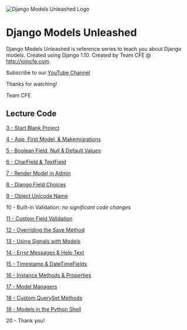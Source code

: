 ![Django Models Unleashed Logo](https://cfe-static.s3.amazonaws.com/media/django-models-unleashed/images/django_models_unleashed.png)

# Django Models Unleashed

Django Models Unleashed is reference series to teach you about Django models. Created using Django 1.10. Created by Team CFE @ http://joincfe.com.

Subscribe to our [YouTube Channel](http://joincfe.com/youtube)

Thanks for watching!

Team CFE


## Lecture Code

[3 - Start Blank Project](../../tree/a25439dcaabae024447cc860a30636f6c05e7d9a)

[4 - App, First Model, & Makemigrations](../../tree/d27e794ea8f8d808930d6b2a13978bfe64da2cb0)

[5 - Boolean Field, Null & Default Values](../../tree/31dac143f539a0eb1187c733a994eb110d166ba0)

[6 - CharField & TextField](../../tree/1c84ac594b9d312bfe2200ec997876f1b2144005)

[7 - Render Model in Admin](../../tree/8e9ce3c08d912c37c4b5c6c9fc67497832e3e3f5)

[8 - Django Field Choices](../../tree/b2db5a87611c5aa6eca6fd7b927ffb4bae113a01)

[9 - Object Unicode Name](../../tree/8c97318af45936d0da007333f5699cc7036c43c0)

10 - Built-in Validation: *no significant code changes*

[11 - Custom Field Validation](../../tree/7f35dc2f5860dcb60dfc5373735fa135288a7cdc)

[12 - Overriding the Save Method](../../tree/7687c57958fbfd6c7411611cb75377a7fb030e59)

[13 - Using Signals with Models](../../tree/6cc28af136f0f77724cc0ba0f9a9f867b7a8cfa3)

[14 - Error Messages & Help Text](../../tree/83727cb6867beaccc98b3faf9466ac77d7cabea9)

[15 - Timestamp & DateTimeFields](../../tree/1cd82fdb36ed13531c07f5f496979a4104642183)

[16 - Instance Methods & Properties](../../tree/7d9555834a7a939026365dc0ed028ca899ea73ea)

[17 - Model Managers](../../tree/0a01db6c3cb05ac0b22aeaef57b9a315d26046fe)

[18 - Custom QuerySet Methods](../../tree/3654524a131846ceb182e5c30f0ad35b7a6b9875)

[19 - Models in the Python Shell](../../tree/1ff25a0a35812c967ad66f990882d49fe8032262)

20 - Thank you!

